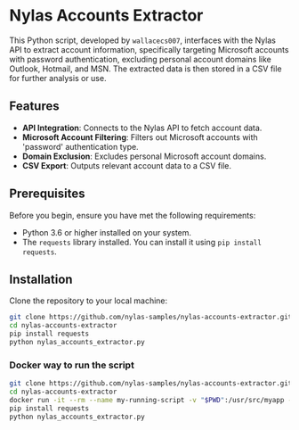 # Nylas Accounts Extractor

This Python script, developed by `wallacecs007`, interfaces with the Nylas API to extract account information, specifically targeting Microsoft accounts with password authentication, excluding personal account domains like Outlook, Hotmail, and MSN. The extracted data is then stored in a CSV file for further analysis or use.

## Features

- **API Integration**: Connects to the Nylas API to fetch account data.
- **Microsoft Account Filtering**: Filters out Microsoft accounts with 'password' authentication type.
- **Domain Exclusion**: Excludes personal Microsoft account domains.
- **CSV Export**: Outputs relevant account data to a CSV file.

## Prerequisites

Before you begin, ensure you have met the following requirements:

- Python 3.6 or higher installed on your system.
- The `requests` library installed. You can install it using `pip install requests`.

## Installation

Clone the repository to your local machine:

```bash
git clone https://github.com/nylas-samples/nylas-accounts-extractor.git
cd nylas-accounts-extractor
pip install requests
python nylas_accounts_extractor.py
```

### Docker way to run the script
```bash
git clone https://github.com/nylas-samples/nylas-accounts-extractor.git
cd nylas-accounts-extractor
docker run -it --rm --name my-running-script -v "$PWD":/usr/src/myapp -w /usr/src/myapp python:3 bash
pip install requests
python nylas_accounts_extractor.py
```
